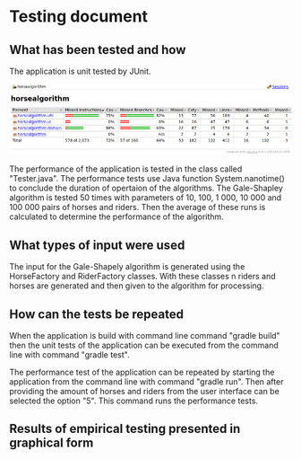 
# Testing document
    
## What has been tested and how

The application is unit tested by JUnit.

![jacocoTestRepoort](documentation/img/3.png "Jacoco test report")

The performance of the application is tested in the class called "Tester.java". The performance tests use Java function System.nanotime() to conclude the duration of opertaion of the algorithms. The Gale-Shapley algorithm is tested 50 times with parameters of 10, 100, 1 000, 10 000 and 100 000 pairs of horses and riders. Then the average of these runs is calculated to determine the performance of the algorithm.

## What types of input were used

The input for the Gale-Shapely algorithm is generated using the HorseFactory and RiderFactory classes. With these classes n riders and horses are generated and then given to the algorithm for processing.

## How can the tests be repeated

When the application is build with command line command "gradle build" then the unit tests of the application can be executed from the command line with command "gradle test".

The performance test of the application can be repeated by starting the application from the command line with command "gradle run". Then after providing the amount of horses and riders from the user interface can be selected the option "5". This command runs the performance tests. 

## Results of empirical testing presented in graphical form
    
